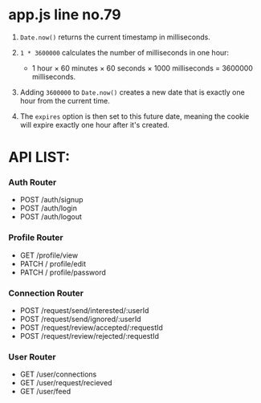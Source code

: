 # app.js line no.79

1. `Date.now()` returns the current timestamp in milliseconds.

2. `1 * 3600000` calculates the number of milliseconds in one hour:

   - 1 hour × 60 minutes × 60 seconds × 1000 milliseconds = 3600000 milliseconds.

3. Adding `3600000` to `Date.now()` creates a new date that is exactly one hour from the current time.

4. The `expires` option is then set to this future date, meaning the cookie will expire exactly one hour after it's created.

# API LIST:

### Auth Router

- POST /auth/signup
- POST /auth/login
- POST /auth/logout

### Profile Router

- GET /profile/view
- PATCH / profile/edit
- PATCH / profile/password

### Connection Router

- POST /request/send/interested/:userId
- POST /request/send/ignored/:userId
- POST /request/review/accepted/:requestId
- POST /request/review/rejected/:requestId

### User Router

- GET /user/connections
- GET /user/request/recieved
- GET /user/feed
